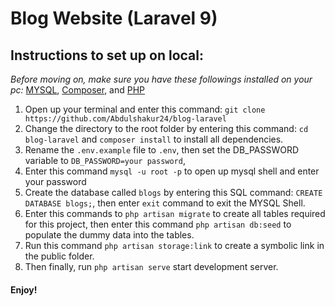 # Blog Website (Laravel 9)

## Instructions to set up on local:
 *Before moving on, make sure you have these followings installed on your pc:* [MYSQL](https://dev.mysql.com/downloads/mysql), [Composer](https://getcomposer.org/download/), and [PHP](https://www.php.net/downloads.php)


1. Open up your terminal and enter this command: ```git clone https://github.com/Abdulshakur24/blog-laravel```
2. Change the directory to the root folder by entering this command: ```cd blog-laravel``` and ```composer install``` to install all dependencies.
3. Rename the `.env.example` file to `.env`, then set the DB_PASSWORD variable to ```DB_PASSWORD=your password```,
4. Enter this command ```mysql -u root -p``` to open up mysql shell and enter your password
5. Create the database called ```blogs``` by entering this SQL command: ```CREATE DATABASE blogs;```, then enter ```exit``` command to exit the MYSQL Shell. 
6. Enter this commands to ```php artisan migrate``` to create all tables required for this project, then enter this command ```php artisan db:seed``` to populate the dummy data into the tables.
7. Run this command ```php artisan storage:link``` to create a symbolic link in the public folder.
8. Then finally, run ```php artisan serve``` start development server.

#### Enjoy!
